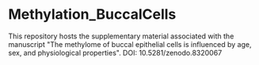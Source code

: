 # Methylation_BuccalCells

This repository hosts the supplementary material associated with the manuscript "The methylome of buccal epithelial cells is influenced by age, sex, and physiological properties".
DOI: 10.5281/zenodo.8320067
